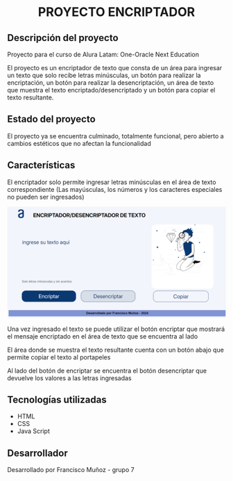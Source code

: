<h1 align="center"> PROYECTO ENCRIPTADOR </h1>
<h2>Descripción del proyecto</h2>
<p>Proyecto para el curso de Alura Latam: One-Oracle Next Education</p>
<p>El proyecto es un encriptador de texto que consta de un área para ingresar un texto que solo recibe letras minúsculas, un botón para realizar la encriptación, un botón para realizar la desencriptación, un área de texto que muestra el texto encriptado/desencriptado y un botón para copiar el texto resultante. </p>
<h2>Estado del proyecto</h2>
<p>El proyecto ya se encuentra culminado, totalmente funcional, pero abierto a cambios estéticos que no afectan la funcionalidad</p>
<h2>Características</h2>
<p>El encriptador solo permite ingresar letras minúsculas en el área de texto correspondiente (Las mayúsculas, los números y los caracteres especiales no pueden ser ingresados)</p>
<img src="/imagenes/Captura1.png">
<p>Una vez ingresado el texto se puede utilizar el botón encriptar que mostrará el mensaje encriptado en el área de texto que se encuentra al lado </p>
<p>El área donde se muestra el texto resultante cuenta con un botón abajo que permite copiar el texto al portapeles</p>
<p>Al lado del botón de encriptar se encuentra el botón desencriptar que devuelve los valores a las letras ingresadas</p>
<h2>Tecnologías utilizadas</h2>
<ul>
<li>HTML</li>
<li>CSS</li>
<li>Java Script</li>
</ul>
<h2>Desarrollador</h2>
<p>Desarrollado por Francisco Muñoz - grupo 7</p>
